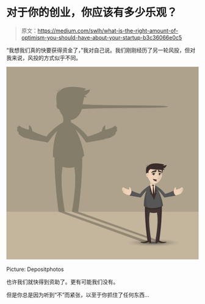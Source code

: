 # 对于你的创业，你应该有多少乐观？

> 原文：<https://medium.com/swlh/what-is-the-right-amount-of-optimism-you-should-have-about-your-startup-b3c36066e0c5>

“我想我们真的快要获得资金了，”我对自己说。我们刚刚经历了另一轮风投，但对我来说，风投的方式似乎不同。

![](img/36a61e942085c33597008ab04ca622da.png)

Picture: Depositphotos

也许我们就快得到资助了。更有可能我们没有。

但是你总是因为听到“不”而紧张，以至于你抓住了任何东西…